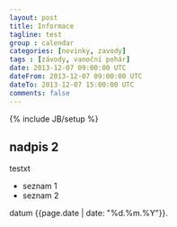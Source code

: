 ```yaml
---
layout: post
title: Informace
tagline: test
group : calendar
categories: [novinky, zavody]
tags : [závody, vanoční pohár]
date: 2013-12-07 09:00:00 UTC
dateFrom: 2013-12-07 09:00:00 UTC
dateTo: 2013-12-07 15:00:00 UTC
comments: false
---
```

{% include JB/setup %}

## nadpis 2

testxt

- seznam 1
- seznam 2

datum {{page.date | date: "%d.%m.%Y"}}.
